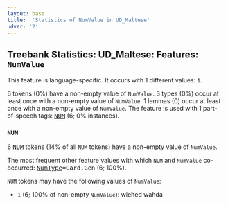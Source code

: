 ```yaml
---
layout: base
title:  'Statistics of NumValue in UD_Maltese'
udver: '2'
---
```


## Treebank Statistics: UD_Maltese: Features: `NumValue`

This feature is language-specific.
It occurs with 1 different values: `1`.

6 tokens (0%) have a non-empty value of `NumValue`.
3 types (0%) occur at least once with a non-empty value of `NumValue`.
1 lemmas (0) occur at least once with a non-empty value of `NumValue`.
The feature is used with 1 part-of-speech tags: <tt><a href="mt-pos-NUM.html">NUM</a></tt> (6; 0% instances).

### `NUM`

6 <tt><a href="mt-pos-NUM.html">NUM</a></tt> tokens (14% of all `NUM` tokens) have a non-empty value of `NumValue`.

The most frequent other feature values with which `NUM` and `NumValue` co-occurred: <tt><a href="mt-feat-NumType.html">NumType</a></tt><tt>=Card,Gen</tt> (6; 100%).

`NUM` tokens may have the following values of `NumValue`:

* `1` (6; 100% of non-empty `NumValue`): wieħed waħda

